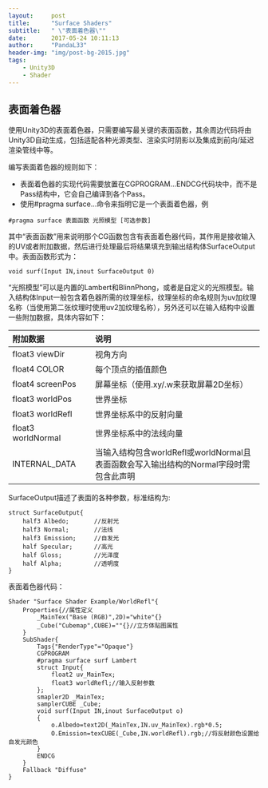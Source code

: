 ```yaml
---
layout:     post
title:      "Surface Shaders"
subtitle:   " \"表面着色器\""
date:       2017-05-24 10:11:13
author:     "PandaL33"
header-img: "img/post-bg-2015.jpg"
tags:
    - Unity3D
    - Shader
---
```

## 表面着色器

使用Unity3D的表面着色器，只需要编写最关键的表面函数，其余周边代码将由Unity3D自动生成，包括适配各种光源类型、渲染实时阴影以及集成到前向/延迟渲染管线中等。

编写表面着色器的规则如下：
- 表面着色器的实现代码需要放置在CGPROGRAM...ENDCG代码块中，而不是Pass结构中，它会自己编译到各个Pass。
- 使用#pragma surface...命令来指明它是一个表面着色器，例

```
#pragma surface 表面函数 光照模型 [可选参数]
```

其中“表面函数”用来说明那个CG函数包含有表面着色器代码，其作用是接收输入的UV或者附加数据，然后进行处理最后将结果填充到输出结构体SurfaceOutput中。表面函数形式为：

```
void surf(Input IN,inout SurfaceOutput 0)
```

“光照模型”可以是内置的Lambert和BlinnPhong，或者是自定义的光照模型。输入结构体Input一般包含着色器所需的纹理坐标，纹理坐标的命名规则为uv加纹理名称（当使用第二张纹理时使用uv2加纹理名称），另外还可以在输入结构中设置一些附加数据，具体内容如下：

|附加数据    | |说明| 
|:--------|---------:|:---------|
| float3 viewDir|| 视角方向|
| float4 COLOR  ||每个顶点的插值颜色| 
| float4 screenPos ||屏幕坐标（使用.xy/.w来获取屏幕2D坐标）| 
| float3 worldPos  ||世界坐标| 
| float3 worldRefl ||世界坐标系中的反射向量| 
| float3 worldNormal ||世界坐标系中的法线向量| 
| INTERNAL_DATA ||当输入结构包含worldRefl或worldNormal且表面函数会写入输出结构的Normal字段时需包含此声明| 

SurfaceOutput描述了表面的各种参数，标准结构为:
```
struct SurfaceOutput{
    half3 Albedo;       //反射光
    half3 Normal;       //法线
    half3 Emission;     //自发光
    half Specular;      //高光
    half Gloss;         //光泽度
    half Alpha;         //透明度
}
```

表面着色器代码：

```
Shader "Surface Shader Example/WorldRefl"{
    Properties{//属性定义
        _MainTex("Base (RGB)",2D)="white"{}
        _Cube("Cubemap",CUBE)=""{}//立方体贴图属性
    }
    SubShader{
        Tags{"RenderType"="Opaque"}
        CGPROGRAM
        #pragma surface surf Lambert
        struct Input{
            float2 uv_MainTex;
            float3 worldRefl;//输入反射参数
        };
        smapler2D _MainTex;
        samplerCUBE _Cube;
        void surf(Input IN,inout SurfaceOutput o)
        {
            o.Albedo=text2D(_MainTex,IN.uv_MainTex).rgb*0.5;
            O.Emission=texCUBE(_Cube,IN.worldRefl).rgb;//将反射颜色设置给自发光颜色
        }
        ENDCG
    }
    Fallback "Diffuse"
}
```
